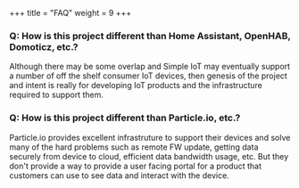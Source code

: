 +++
title = "FAQ"
weight = 9
+++

### Q: How is this project different than Home Assistant, OpenHAB, Domoticz, etc.?

Although there may be some overlap and Simple IoT may eventually support a
number of off the shelf consumer IoT devices, then genesis of the project and
intent is really for developing IoT products and the infrastructure required to
support them.

### Q: How is this project different than Particle.io, etc.?

Particle.io provides excellent infrastruture to support their devices and solve
many of the hard problems such as remote FW update, getting data securely from
device to cloud, efficient data bandwidth usage, etc. But they don't provide a
way to provide a user facing portal for a product that customers can use to see
data and interact with the device.
